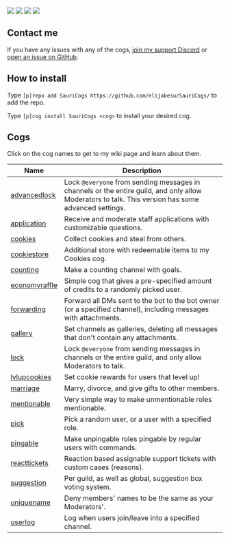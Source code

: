 [![](https://img.shields.io/badge/SauriCogs-by_saurichable-ffa0ba.svg?style=popout-square&logo=python&logoColor=ffa0ba)](https://cogs.saurich.com/)
[![](https://discord.com/api/guilds/816336417797570631/widget.png)](https://support.saurich.com/)
[![](https://img.shields.io/badge/Red%20DiscordBot-V3-red.svg)](https://github.com/Cog-Creators/Red-DiscordBot)
[![](https://img.shields.io/badge/code%20style-black-000000.svg)](https://github.com/python/black)

## Contact me

If you have any issues with any of the cogs, <a href="https://support.saurich.com/">join my support Discord</a> or <a href="https://github.com/elijabesu/SauriCogs/issues">open an issue on GitHub</a>.

## How to install

Type `[p]repo add SauriCogs https://github.com/elijabesu/SauriCogs/` to add the repo.

Type `[p]cog install SauriCogs <cog>` to install your desired cog.

## Cogs

Click on the cog names to get to my wiki page and learn about them.

| Name | Description | 
| --- | --- | 
| [advancedlock](https://cogs.saurich.com/advancedlock.html) | Lock `@everyone` from sending messages in channels or the entire guild, and only allow Moderators to talk. This version has some advanced settings. | 
| [application](https://cogs.saurich.com/application.html) | Receive and moderate staff applications with customizable questions. | 
| [cookies](https://cogs.saurich.com/cookies.html) | Collect cookies and steal from others. |
| [cookiestore](https://cogs.saurich.com/cookiestore.html) | Additional store with redeemable items to my Cookies cog. |
| [counting](https://cogs.saurich.com/counting.html) | Make a counting channel with goals. |
| [economyraffle](https://cogs.saurich.com/economyraffle.html) | Simple cog that gives a pre-specified amount of credits to a randomly picked user. | 
| [forwarding](https://cogs.saurich.com/forwarding.html) | Forward all DMs sent to the bot to the bot owner (or a specified channel), including messages with attachments. |
| [gallery](https://cogs.saurich.com/gallery.html) | Set channels as galleries, deleting all messages that don't contain any attachments. |
| [lock](https://cogs.saurich.com/lock.html) | Lock `@everyone` from sending messages in channels or the entire guild, and only allow Moderators to talk. |
| [lvlupcookies](https://cogs.saurich.com/lvlupcookies.html) | Set cookie rewards for users that level up! |
| [marriage](https://cogs.saurich.com/marriage.html) | Marry, divorce, and give gifts to other members. |
| [mentionable](https://cogs.saurich.com/mentionable.html) | Very simple way to make unmentionable roles mentionable. |
| [pick](https://cogs.saurich.com/pick.html) | Pick a random user, or a user with a specified role. |
| [pingable](https://cogs.saurich.com/pingable.html) | Make unpingable roles pingable by regular users with commands. |
| [reacttickets](https://cogs.saurich.com/reacttickets.html) | Reaction based assignable support tickets with custom cases (reasons). |
| [suggestion](https://cogs.saurich.com/suggestion.html) | Per guild, as well as global, suggestion box voting system. |
| [uniquename](https://cogs.saurich.com/uniquename.html) | Deny members' names to be the same as your Moderators'. |
| [userlog](https://cogs.saurich.com/userlog.html) | Log when users join/leave into a specified channel. |
